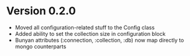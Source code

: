 Version 0.2.0
=============
* Moved all configuration-related stuff to the Config class
* Added ability to set the collection size in configuration block
* Bunyan attributes (:connection, :collection, :db) now map directly to mongo counterparts
